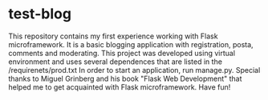 # test-blog
This repository contains my first experience working with Flask microframework.
It is a basic blogging application with registration, posta, comments and moderating.
This project was developed using virtual environment and uses several dependences that are listed in the /requirenets/prod.txt
In order to start an application, run manage.py.
Special thanks to Miguel Grinberg and his book "Flask Web Development" that helped me to get acquainted with Flask microframework.
Have fun!
